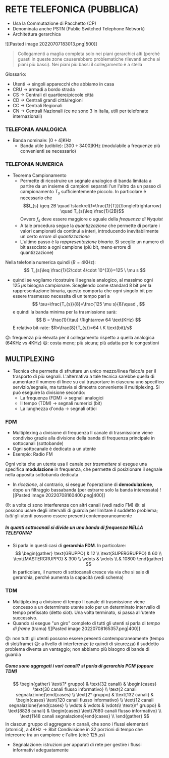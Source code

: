 # RETE TELEFONICA (PUBBLICA)
- Usa la Commutazione di Pacchetto (CP)
- Denominata anche PSTN (Public Switched Telephone Network)
- Architettura gerarchica

![[Pasted image 20220707183013.png|500]]

> Collegamenti a maglia completa solo nei piani gerarchici alti (perché guasti in queste zone causerebbero problematiche rilevanti anche ai piani più bassi). Nei piani più bassi il collegamento è a stella

Glossario:
- Utenti $\to$ singoli apparecchi che abbiamo in casa
- CRU $\to$ armadi a bordo strada
- CS $\to$ Centrali di quartiere/piccole città
- CD $\to$ Centrali grandi città/regioni
- CC $\to$ Centrali Regionali
- CN $\to$ Centrali Nazionali (ce ne sono 3 in Italia, utili per telefonate internazionali)


### TELEFONIA ANALOGICA
- Banda nominale: $[0 \div 4]\text{KHz}$
	- Banda utile (udibile): $[300 \div 3400]\text{KHz}$ (modulabile a frequenze più convenienti se necessario)

### TELEFONIA NUMERICA
- Teorema Campionamento
	- Permette di ricostruire un segnale analogico di banda limitata a partire da un insieme di campioni separati l'un l'altro da un passo di campionamento $T_{s}$ sufficientemente piccolo. In particolare è necessario che $$f_{s} \geq 2B \quad \stackrel{f=\frac{1}{T}}{\longleftrightarrow} \quad T_{s}\leq \frac{1}{2B}$$
	Ovvero $f_{s}$ deve essere maggiore o uguale della *frequenza di Nyquist* 
	- A tale procedura segue la *quantizzazione* che permette di portare i valori campionati da continui a interi, introducendo inevitabilmente un certo *errore di quantizzazione*
	- L'ultimo passo è la *rappresentazione binaria*. Si sceglie un numero di bit associato a ogni campione (più bit, meno errore di quantizzazione)

Nella telefonia numerica quindi $(B=4\text{KHz})$:$$ T_{s}\leq \frac{1}{2\cdot 4\cdot 10^{3}}=125 \ \mu s $$
- quindi se vogliamo ricostruire il segnale analogico, al massimo ogni $125 \ \mu s$ bisogna campionare.
Scegliendo come standard $8 \ \text{bit}$ per la rappresentazione binaria, questo comporta che ogni singolo bit per essere trasmesso necessita di un tempo pari a $$ \tau=\frac{T_{s}}{8}=\frac{125 \mu s}{8}\quad , $$ e quindi la banda minima per la trasmissione sarà: $$ B = \frac{1}{\tau} \Rightarrow 64 \text{KHz} $$
E relativo bit-rate: $R=\frac{8}{T_{s}}=64 \ K \text{bit}/s$

😡: frequenza più elevata per il collegamento rispetto a quella analogica ($64\text{KHz} \text{ vs }4\text{KHz}$)
😃: costa meno; più sicura; più adatta per le congestioni

## MULTIPLEXING
- Tecnica che permette di sfruttare un unico mezzo/linea fisico/a per il trasporto di più segnali. L'alternativa a tale tecnica sarebbe quella di aumentare il numero di linee su cui trasportare in ciascuna uno specifico servizio/segnale, ma tuttavia si dimostra conveniente il multiplexing.
  Si può eseguire la divisione secondo:
	-  La frequenza (FDM) $\to$ segnali analogici
	- Il tempo (TDM) $\to$ segnali numerici ($\text{bit}$)
	- La lunghezza d'onda $\to$ segnali ottici

### FDM
- Multiplexing a divisione di frequenza
Il canale di trasmissione viene condiviso grazie alla divisione della banda di frequenza principale in sottocanali (sottobande)
- Ogni sottocanale è dedicato a un utente
- Esempio: Radio FM

Ogni volta che un utente usa il canale per *trasmettere* si esegue una specifica **modulazione** in frequenza, che permette di posizionare il segnale nella apposita sottobanda dedicata
- In *ricezione*, al contrario, si esegue l'operazione di **demodulazione**, dopo un filtraggio bassabanda (per estrarre solo la banda interessata)
![[Pasted image 20220708160400.png|400]]

😡: a volte ci sono interferenze con altri canali (vedi radio FM)
😃: si possono usare degli intervalli di guardia per limitare il suddetto problema; *tutti* gli utenti possono essere presenti contemporaneamente

##### In quanti sottocanali si divide un una banda di frequenza NELLA TELEFONIA?
- Si parla in questi casi di **gerarchia FDM**. In particolare:
$$
\begin{gather}
\text{GRUPPO} & 12 \\
\text{SUPERGRUPPO} & 60 \\
\text{MASTERGRUPPO} & 300 \\
\vdots & \vdots \\
& 10800
\end{gather}
$$
In particolare, il numero di sottocanali cresce via via che si sale di gerarchia, perché aumenta la capacità (vedi schema)

### TDM
- Multiplexing a divisione di tempo
Il canale di trasmissione viene concesso a un determinato utente solo per un determinato intervallo di tempo prefissato (detto *slot*). Una volta terminato, si passa all'utente successivo.
- Quando si esegue "un giro" completo di tutti gli utenti si parla di *tempo di frame* (trama)
![[Pasted image 20220708165357.png|400]]

😡: non tutti gli utenti possono essere presenti contemporaneamente (tempo di slot/frame)
😃: a livello di interferenze (e quindi di sicurezza) il suddetto problema diventa un vantaggio; non abbiamo più bisogno di bande di guardia

##### Come sono aggregati i vari canali? si parla di gerarchia PCM (oppure TDM)
$$
\begin{gather}
\text{1° gruppo} & \text{32 canali} & \begin{cases} \text{30 canali flusso informativo} \\ \text{2 canali segnalazione}\end{cases} \\
\text{2° gruppo} & \text{132 canali} & \begin{cases} \text{120 canali flusso informativo} \\ \text{12 canali segnalazione}\end{cases} \\
\vdots & \vdots & \vdots\\
\text{n° gruppo} & \text{8828 canali} & \begin{cases} \text{7680 canali flusso informativo} \\ \text{1148 canali segnalazione}\end{cases} \\
\end{gather}
$$
In ciascun gruppo di aggregano $n$ canali, che sono i flussi elementari (atomici), a $4 \text{KHz}\to 8 \text{bit}$
Condivisione in 32 porzioni di tempo che intercorre tra un campione e l'altro (cioè $125 \ \mu s$)
- Segnalazione: istruzioni per apparati di rete per gestire i flussi informativi adeguatamente
  